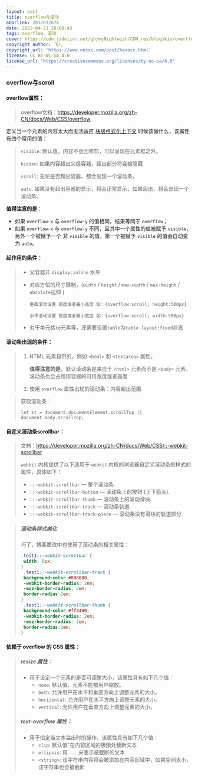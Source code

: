 ```yaml
---
layout: post
title: overflow与滚动
abbrlink: 2837017678
date: 2022-04-21 20:09:43
tags: overflow、滚动
cover: https://cdn.jsdelivr.net/gh/myNightwish/CDN_res/blogskin/overflow.webp
copyright_author: 飞儿
copyright_url: 'https://www.nesxc.com/post/hexocc.html'
license: CC BY-NC-SA 4.0
license_url: 'https://creativecommons.org/licenses/by-nc-sa/4.0'
---
```


### overflow与scroll

#### overflow属性：

> overflow文档：https://developer.mozilla.org/zh-CN/docs/Web/CSS/overflow

定义当一个元素的内容太大而无法适应 [块级格式化上下文](https://developer.mozilla.org/zh-CN/docs/Web/Guide/CSS/Block_formatting_context) 时候该做什么，该属性有四个常用的值：

> `visible`: 默认值。内容不会回修剪，可以呈现在元素框之外。
>
> `hidden`: 如果内容超出父级容器，超出部分将会被隐藏
>
> `scroll`: 无论是否超出容器，都会出现一个滚动条。
>
> `auto`: 如果没有超出容器的显示，将会正常显示，如果超出，将会出现一个滚动条。

**值得注意的是**：

- 如果 `overflow-x` 与 `overflow-y` 的值相同，结果等同于 `overflow`；
- 如果  `overflow-x` 与 `overflow-y` 不同，且其中一个属性的值被赋予 `visible`，另外一个被赋予一个 非 `visible` 的值，第一个被赋予 `visible` 的值会自动变为 `auto`。

#### 起作用的条件：

> - 父容器非 `display:inline` 水平
>
> - 对应方位的尺寸限制，(`width` / `height` / `max-width` / `max-height` / `absolute`拉伸 )
>
>   ```
>   垂直滚动设置 高度或者最小高度 如：{overflow:scroll; height:500px}
>   
>   水平滚动设置 宽度或者最小宽度 如：{overflow:scroll; width:500px}
>   ```
>
> - 对于单元格`td`元素等，还需要设置`table`为`table-layout:fixed`状态

#### 滚动条出现的条件：

> 1. HTML 元素自带的，例如 `<html>` 和 `<textarea>` 属性。
>
>    **值得注意的是**，默认滚动条是来自于 `<html>` 元素而不是 `<body>` 元素。滚动条也会占用用容器的可用宽度或者高度
>
> 2. 使用 `overflow` 属性出现的滚动条：内容超出范围

> 获取滚动条：
>
> ```
> let st = document.documentElement.scrollTop || document.body.scrollTop;
> ```

#### 自定义滚动条scrollbar：

> 文档：https://developer.mozilla.org/zh-CN/docs/Web/CSS/::-webkit-scrollbar
>
> `webkit` 内核提供了以下适用于 `webkit` 内核的浏览器自定义滚动条的样式的属性，具体如下：
>
> - `::-webkit-scrollbar` — 整个滚动条.
> - `::-webkit-scrollbar-button` — 滚动条上的按钮 (上下箭头).
> - `::-webkit-scrollbar-thumb` — 滚动条上的滚动滑块.
> - `::-webkit-scrollbar-track` — 滚动条轨道.
> - `::-webkit-scrollbar-track-piece` — 滚动条没有滑块的轨道部分.

> ##### 滚动条样式美化
>
> 巧了，博客魔改中也使用了滚动条的相关属性：
>
> ```css
> .test1::-webkit-scrollbar {  
>  width: 8px;  
> }  
>  .test1::-webkit-scrollbar-track {  
>  background-color:#808080;  
>  -webkit-border-radius: 2em;  
>  -moz-border-radius: 2em;  
>  border-radius:2em;  
> }  
>  .test1::-webkit-scrollbar-thumb {  
>  background-color:#ff4400;  
>  -webkit-border-radius: 2em;  
>  -moz-border-radius: 2em;  
>  border-radius:2em;  
> }
> ```

#### 依赖于 overflow 的 CSS 属性：

> ##### resize 属性：
>
> - 用于设定一个元素的是否可调整大小，该属性具有如下几个值：
>   - `none`: 默认值，元素不能被用户缩放。
>   - `both`: 允许用户在水平和垂直方向上调整元素的大小。
>   - `horizontal`: 允许用户在水平方向上调整元素的大小。
>   - `vertical`: 允许用户在垂直方向上调整元素的大小。
>
> ##### text-overflow 属性：
>
> - 用于指定当文本溢出时的操作，该属性具有如下几个值：
>   - `clip`: 默认值"在内容区域的极限处截断文本
>   - `ellipsis`: 用 `...` 来表示被截断的文本
>   - `<string>`: 该字符串内容将会被添加在内容区域中，如果空间太小，该字符串也会被截断
